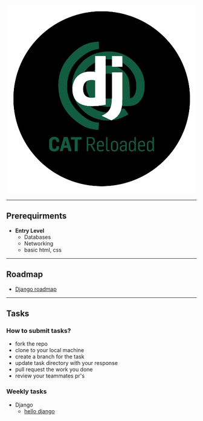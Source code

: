 <!-- # CAT Backend <font size="2">*Django subcircle*</font>

#### That's the palce where you find all work for django circle such as Roadmap, tasks, bootcamps code, etc. -->

<div align="center">
<img src="docs/CATReloaded.png" width="500">
</div>

--- 

## Prerequirments
* **Entry Level**
    * Databases
    * Networking
    * basic html, css
---
## Roadmap
 *  [Django roadmap][roadmap-url]
---
## Tasks
### How to submit tasks? 
* fork the repo 
* clone to your local machine 
* create a branch for the task 
* update task directory with your response
* pull request the work you done
* review your teammates pr's


### Weekly tasks
* Django
    * [hello django][task1-url]


<!-- MARKDOWN LINKS & IMAGES -->
<!-- https://www.markdownguide.org/basic-syntax/#reference-style-links -->
[roadmap-url]: https://github.com/MHMAD-ALAA/Backend-Django/blob/main/Roadmap.md
[task1-url]: https://github.com/MHMAD-ALAA/Backend-Django/tree/main/Hello%20django